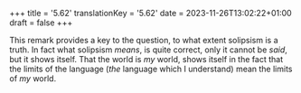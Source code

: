 +++
title = '5.62'
translationKey = '5.62'
date = 2023-11-26T13:02:22+01:00
draft = false
+++

This remark provides a key to the question, to what extent solipsism is a truth.
In fact what solipsism <em>means</em>, is quite correct, only it cannot be <em>said</em>, but it shows itself.
That the world is <em>my</em> world, shows itself in the fact that the limits of the language (<em>the</em> language which I understand) mean the limits of <em>my</em> world.

